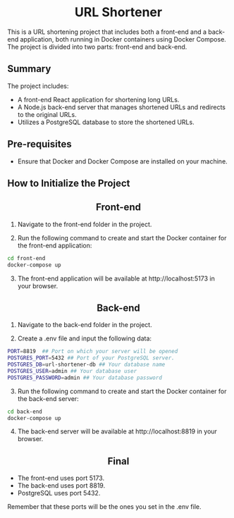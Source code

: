 <center>
 <h1>URL Shortener</h1>
</center>


This is a URL shortening project that includes both a front-end and a back-end application, both running in Docker containers using Docker Compose. The project is divided into two parts: front-end and back-end.

## Summary
The project includes:

* A front-end React application for shortening long URLs.
* A Node.js back-end server that manages shortened URLs and redirects to the original URLs.
* Utilizes a PostgreSQL database to store the shortened URLs.

## Pre-requisites

* Ensure that Docker and Docker Compose are installed on your machine.

## How to Initialize the Project

<center>
<h2>Front-end</h2>
</center>

1. Navigate to the front-end folder in the project.

2. Run the following command to create and start the Docker container for the front-end application:

```bash
cd front-end
docker-compose up
```
3. The front-end application will be available at http://localhost:5173 in your browser.

<center>
<h2>Back-end</h2>
</center>

1. Navigate to the back-end folder in the project.

2. Create a .env file and input the following data:
```bash
PORT=8819  ## Port on which your server will be opened
POSTGRES_PORT=5432 ## Port of your PostgreSQL server.
POSTGRES_DB=url-shortener-db ## Your database name
POSTGRES_USER=admin ## Your database user
POSTGRES_PASSWORD=admin ## Your database password
```

3. Run the following command to create and start the Docker container for the back-end server:

```bash
cd back-end
docker-compose up
```
4. The back-end server will be available at http://localhost:8819 in your browser.

<center>
<h2>Final</h2>
</center>

* The front-end uses port 5173.
* The back-end uses port 8819.
* PostgreSQL uses port 5432.

Remember that these ports will be the ones you set in the .env file.